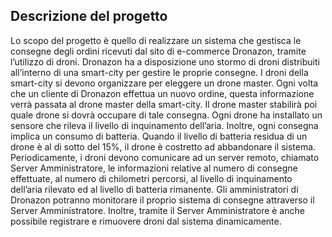 ## Descrizione del progetto
Lo scopo del progetto è quello di realizzare un sistema che gestisca le consegne degli ordini ricevuti dal sito di e-commerce Dronazon, tramite l’utilizzo di droni. Dronazon ha a disposizione uno stormo di droni distribuiti all’interno di una smart-city per gestire le proprie consegne. I droni della smart-city si devono organizzare per eleggere un drone master. Ogni volta che un cliente di Dronazon effettua un nuovo ordine, questa informazione verrà passata al drone master della smart-city. Il drone master stabilirà poi quale drone si dovrà occupare di tale consegna.
Ogni drone ha installato un sensore che rileva il livello di inquinamento dell’aria. Inoltre, ogni consegna implica un consumo di batteria. Quando il livello di batteria residua di un drone è al di sotto del 15%, il drone è costretto ad abbandonare il sistema. Periodicamente, i droni devono comunicare ad un server remoto, chiamato Server Amministratore, le informazioni relative al numero di consegne effettuate, al numero di chilometri percorsi, al livello di inquinamento dell’aria rilevato ed al livello di batteria rimanente. Gli amministratori di Dronazon potranno monitorare il proprio sistema di consegne attraverso il Server Amministratore. Inoltre, tramite il Server Amministratore è anche possibile registrare e rimuovere droni dal sistema dinamicamente.
